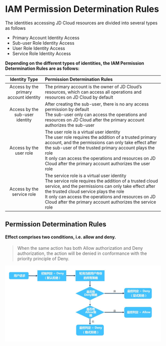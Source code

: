 # IAM Permission Determination Rules

The identities accessing JD Cloud resources are divided into several types as follows
 - Primary Account Identity Access
 - Sub-user Role Identity Access
 - User Role Identity Access
 - Service Role Identity Access

**Depending on the different types of identities, the IAM Permission Determination Rules are as follows:**

|  Identity Type | Permission Determination Rules |
| :----------: | :----------------- |
|  Access by the primary account identity   |     The primary account is the owner of JD Cloud’s resources, which can access all operations and resources on JD Cloud by default      |
|  Access by the sub-user identity  |    After creating the sub-user, there is no any access permission by default<br>The sub-user only can access the operations and resources on JD Cloud after the primary account authorizes the sub-user|
|  Access by the user role   |   The user role is a virtual user identity<br>The user role requires the addition of a trusted primary account, and the permissions can only take effect after the sub-user of the trusted primary account plays the role<br>It only can access the operations and resources on JD Cloud after the primary account authorizes the user role  |
|  Access by the service role |     The service role is a virtual user identity<br>The service role requires the addition of a trusted cloud service, and the permissions can only take effect after the trusted cloud service plays the role<br>It only can access the operations and resources on JD Cloud after the primary account authorizes the service role  |

## Permission Determination Rules

#### Effect comprises two conditions, i.e. allow and deny.

> When the same action has both Allow authorization and Deny authorization, the action will be denied in conformance with the priority principle of Deny.

![权限判断规则](../../../../../image/IAM/PolicyManagement/权限判断规则.jpg)
